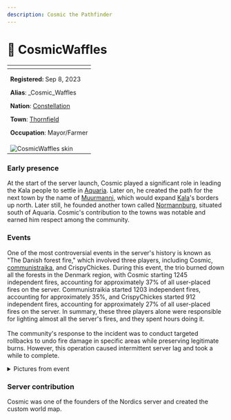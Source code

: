 ```yaml
---
description: Cosmic the Pathfinder
---
```


# 👤 CosmicWaffles

<table data-view="cards" data-full-width="false"><thead><tr><th></th></tr></thead><tbody><tr><td><p><strong>Registered:</strong> Sep 8, 2023</p><p><strong>Alias</strong>: _Cosmic_Waffles</p><p><strong>Nation</strong>: <a href="../nations/constellation.md">Constellation</a></p><p><strong>Town</strong>: <a href="../towns/thornfield.md">Thornfield</a></p><p><strong>Occupation</strong>: Mayor/Farmer</p></td></tr><tr><td><img src="../../../.gitbook/assets/_Cosmic_Waffles-skin.png" alt="CosmicWaffles skin"></td></tr></tbody></table>

### Early presence

At the start of the server launch, Cosmic played a significant role in leading the Kala people to settle in [Aquaria](../towns/aquaria.md). Later on, he created the path for the next town by the name of [Muurmanni](../towns/archived-towns/finland-region/muurmanni.md), which would expand [Kala](../nations/kala.md)'s borders up north. Later still, he founded another town called [Normannburg](../towns/normannburg.md), situated south of Aquaria. Cosmic's contribution to the towns was notable and earned him respect among the community.

### Events

One of the most controversial events in the server's history is known as "The Danish forest fire," which involved three players, including Cosmic, [communistraika](communistraikia.md), and CrispyChickes. During this event, the trio burned down all the forests in the Denmark region, with Cosmic starting 1245 independent fires, accounting for approximately 37% of all user-placed fires on the server. Communistraikia started 1203 independent fires, accounting for approximately 35%, and CrispyChickes started 912 independent fires, accounting for approximately 27% of all user-placed fires on the server. In summary, these three players alone were responsible for lighting almost all the server's fires, and they spent hours doing it.\
\
The community's response to the incident was to conduct targeted rollbacks to undo fire damage in specific areas while preserving legitimate burns. However, this operation caused intermittent server lag and took a while to complete.

<details>

<summary>Pictures from event</summary>

<img src="../../../.gitbook/assets/image (77).png" alt="" data-size="original"><img src="../../../.gitbook/assets/image (78).png" alt="" data-size="original">

</details>

### Server contribution

Cosmic was one of the founders of the Nordics server and created the custom world map.
